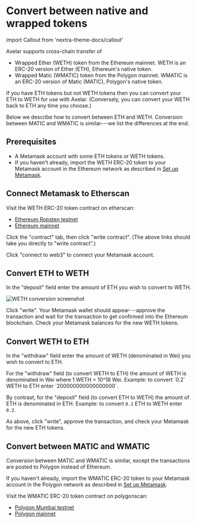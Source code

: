# Convert between native and wrapped tokens

import Callout from 'nextra-theme-docs/callout'

Axelar supports cross-chain transfer of

- Wrapped Ether (WETH) token from the Ethereum mainnet. WETH is an ERC-20 version of Ether (ETH), Ethereum's native token.
- Wrapped Matic (WMATIC) token from the Polygon mainnet. WMATIC is an ERC-20 version of Matic (MATIC), Polygon's native token.

If you have ETH tokens but not WETH tokens then you can convert your ETH to WETH for use with Axelar. (Conversely, you can convert your WETH back to ETH any time you choose.)

Below we describe how to convert between ETH and WETH. Conversion between MATIC and WMATIC is similar---we list the differences at the end.

## Prerequisites

- A Metamask account with some ETH tokens or WETH tokens.
- If you haven't already, import the WETH ERC-20 token to your Metamask account in the Ethereum network as described in [Set up Metamask](metamask).

## Connect Metamask to Etherscan

Visit the WETH ERC-20 token contract on etherscan:

- [Ethereum Ropsten testnet](https://ropsten.etherscan.io/address/0xc778417e063141139fce010982780140aa0cd5ab#writeContract)
- [Ethereum mainnet](https://etherscan.io/address/0xC02aaA39b223FE8D0A0e5C4F27eAD9083C756Cc2#writeContract)

Click the "contract" tab, then click "write contract". (The above links should take you directly to "write contract".)

Click "connect to web3" to connect your Metamask account.

## Convert ETH to WETH

In the "deposit" field enter the amount of ETH you wish to convert to WETH.

![WETH conversion screenshot](/images/weth-etherscan.png)

Click "write". Your Metamask wallet should appear---approve the transaction and wait for the transaction to get confirmed into the Ethereum blockchain. Check your Metamask balances for the new WETH tokens.

## Convert WETH to ETH

In the "withdraw" field enter the amount of WETH (denominated in Wei) you wish to convert to ETH.

<Callout emoji="💡">
For the "withdraw" field (to convert WETH to ETH) the amount of WETH is denominated in Wei where 1 WETH = 10^18 Wei.  Example: to convert `0.2` WETH to ETH enter `200000000000000000`.

By contrast, for the "deposit" field (to convert ETH to WETH) the amount of ETH is denominated in ETH. Example: to convert `0.2` ETH to WETH enter `0.2`.
</Callout>

As above, click "write", approve the transaction, and check your Metamask for the new ETH tokens.

## Convert between MATIC and WMATIC

Conversion between MATIC and WMATIC is similar, except the transactions are posted to Polygon instead of Ethereum.

If you haven't already, import the WMATIC ERC-20 token to your Metamask account in the Polygon network as described in [Set up Metamask](metamask).

Visit the WMATIC ERC-20 token contract on polygonscan:

- [Polygon Mumbai testnet](https://mumbai.polygonscan.com/address/0x9c3c9283d3e44854697cd22d3faa240cfb032889#writeContract)
- [Polygon mainnet](https://polygonscan.com/token/0x0d500B1d8E8eF31E21C99d1Db9A6444d3ADf1270#writeContract)

